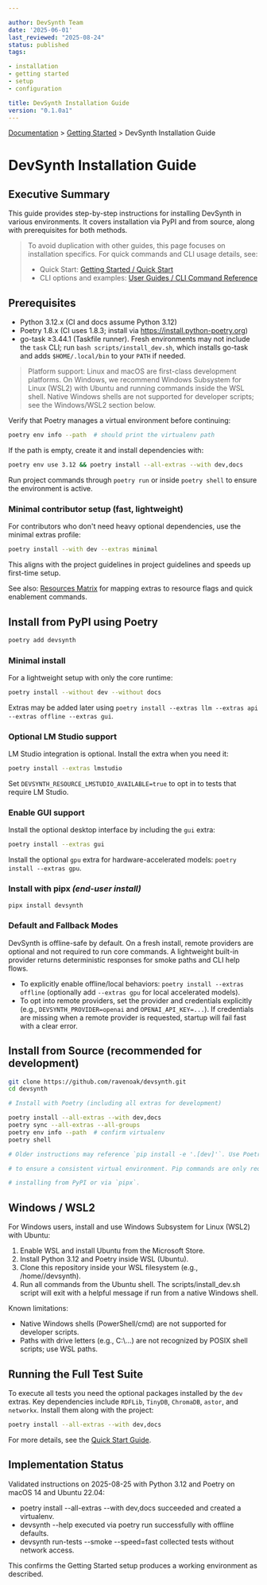 ```yaml
---

author: DevSynth Team
date: '2025-06-01'
last_reviewed: "2025-08-24"
status: published
tags:

- installation
- getting started
- setup
- configuration

title: DevSynth Installation Guide
version: "0.1.0a1"
---
```

<div class="breadcrumbs">
<a href="../index.md">Documentation</a> &gt; <a href="index.md">Getting Started</a> &gt; DevSynth Installation Guide
</div>

# DevSynth Installation Guide

## Executive Summary

This guide provides step-by-step instructions for installing DevSynth in various environments. It covers installation via PyPI and from source, along with prerequisites for both methods.

> To avoid duplication with other guides, this page focuses on installation specifics. For quick commands and CLI usage details, see:
> - Quick Start: [Getting Started / Quick Start](../getting_started/quick_start_guide.md)
> - CLI options and examples: [User Guides / CLI Command Reference](../user_guides/cli_command_reference.md)

## Prerequisites

- Python 3.12.x (CI and docs assume Python 3.12)
- Poetry 1.8.x (CI uses 1.8.3; install via https://install.python-poetry.org)
- go-task ≥3.44.1 (Taskfile runner). Fresh environments may not include the `task` CLI;
  run `bash scripts/install_dev.sh`, which installs go-task and adds `$HOME/.local/bin` to your `PATH` if needed.

> Platform support: Linux and macOS are first-class development platforms. On Windows,
> we recommend Windows Subsystem for Linux (WSL2) with Ubuntu and running commands inside the WSL shell.
> Native Windows shells are not supported for developer scripts; see the Windows/WSL2 section below.

Verify that Poetry manages a virtual environment before continuing:

```bash
poetry env info --path  # should print the virtualenv path
```

If the path is empty, create it and install dependencies with:

```bash
poetry env use 3.12 && poetry install --all-extras --with dev,docs
```

Run project commands through `poetry run` or inside `poetry shell` to ensure the environment is active.

### Minimal contributor setup (fast, lightweight)

For contributors who don't need heavy optional dependencies, use the minimal extras profile:

```bash
poetry install --with dev --extras minimal
```

This aligns with the project guidelines in project guidelines and speeds up first-time setup.

See also: [Resources Matrix](../resources_matrix.md) for mapping extras to resource flags and quick enablement commands.


## Install from PyPI using Poetry

```bash
poetry add devsynth
```

### Minimal install

For a lightweight setup with only the core runtime:

```bash
poetry install --without dev --without docs
```

Extras may be added later using `poetry install --extras llm --extras api --extras offline --extras gui`.

### Optional LM Studio support

LM Studio integration is optional. Install the extra when you need it:

```bash
poetry install --extras lmstudio
```

Set `DEVSYNTH_RESOURCE_LMSTUDIO_AVAILABLE=true` to opt in to tests that require LM Studio.

### Enable GUI support

Install the optional desktop interface by including the `gui` extra:

```bash
poetry install --extras gui
```

Install the optional `gpu` extra for hardware-accelerated models:
`poetry install --extras gpu`.

### Install with pipx *(end-user install)*

```bash
pipx install devsynth
```

### Default and Fallback Modes

DevSynth is offline-safe by default. On a fresh install, remote providers are optional and not required to run core commands. A lightweight built-in provider returns deterministic responses for smoke paths and CLI help flows.

- To explicitly enable offline/local behaviors: `poetry install --extras offline` (optionally add `--extras gpu` for local accelerated models).
- To opt into remote providers, set the provider and credentials explicitly (e.g., `DEVSYNTH_PROVIDER=openai` and `OPENAI_API_KEY=...`). If credentials are missing when a remote provider is requested, startup will fail fast with a clear error.


## Install from Source (recommended for development)

```bash
git clone https://github.com/ravenoak/devsynth.git
cd devsynth

# Install with Poetry (including all extras for development)

poetry install --all-extras --with dev,docs
poetry sync --all-extras --all-groups
poetry env info --path  # confirm virtualenv
poetry shell

# Older instructions may reference `pip install -e '.[dev]'`. Use Poetry instead

# to ensure a consistent virtual environment. Pip commands are only required for

# installing from PyPI or via `pipx`.

```

## Windows / WSL2

For Windows users, install and use Windows Subsystem for Linux (WSL2) with Ubuntu:

1. Enable WSL and install Ubuntu from the Microsoft Store.
2. Install Python 3.12 and Poetry inside WSL (Ubuntu).
3. Clone this repository inside your WSL filesystem (e.g., /home/<user>/devsynth).
4. Run all commands from the Ubuntu shell. The scripts/install_dev.sh script will exit with a helpful message if run from a native Windows shell.

Known limitations:
- Native Windows shells (PowerShell/cmd) are not supported for developer scripts.
- Paths with drive letters (e.g., C:\\...) are not recognized by POSIX shell scripts; use WSL paths.

## Running the Full Test Suite

To execute all tests you need the optional packages installed by the `dev`
extras. Key dependencies include `RDFLib`, `TinyDB`, `ChromaDB`, `astor`, and
`networkx`. Install them along with the project:

```bash
poetry install --all-extras --with dev,docs
```

For more details, see the [Quick Start Guide](../getting_started/quick_start_guide.md).
## Implementation Status

Validated instructions on 2025-08-25 with Python 3.12 and Poetry on macOS 14 and Ubuntu 22.04:
- poetry install --all-extras --with dev,docs succeeded and created a virtualenv.
- devsynth --help executed via poetry run successfully with offline defaults.
- devsynth run-tests --smoke --speed=fast collected tests without network access.

This confirms the Getting Started setup produces a working environment as described.
